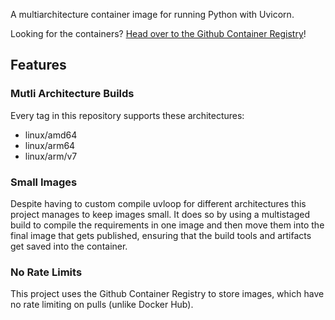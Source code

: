 
A multiarchitecture container image for running Python with Uvicorn.

Looking for the containers? [Head over to the Github Container Registry](https://github.com/multi-py/python-uvicorn/pkgs/container/python-uvicorn)!

## Features

### Mutli Architecture Builds

Every tag in this repository supports these architectures:

* linux/amd64
* linux/arm64
* linux/arm/v7


### Small Images

Despite having to custom compile uvloop for different architectures this project manages to keep images small. It does so by using a multistaged build to compile the requirements in one image and then move them into the final image that gets published, ensuring that the build tools and artifacts get saved into the container.


### No Rate Limits

This project uses the Github Container Registry to store images, which have no rate limiting on pulls (unlike Docker Hub).



